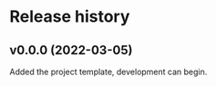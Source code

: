 Release history
========================

v0.0.0 (2022-03-05)
------------------------

Added the project template, development can begin.
